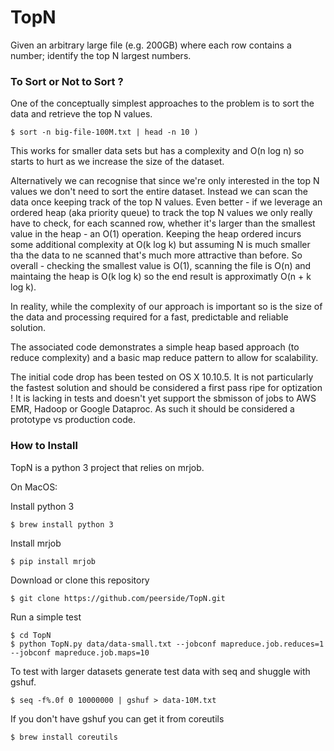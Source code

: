 # TopN
Given an arbitrary large file (e.g. 200GB) where each row contains a number; identify the top N largest numbers.

### To Sort or Not to Sort ?
One of the conceptually simplest approaches to the problem is to sort the data and retrieve the top N values.
```
$ sort -n big-file-100M.txt | head -n 10 )
```
This works for smaller data sets but has a complexity and O(n log n) so starts to hurt as we increase the size of the dataset.

Alternatively we can recognise that since we're only interested in the top N values we don't need to sort the entire dataset. Instead we can scan the data once keeping track of the top N values. Even better - if we leverage an ordered heap (aka priority queue) to track the top N values we only really have to check, for each scanned row, whether it's larger than the smallest value in the heap - an O(1) operation. Keeping the heap ordered incurs some additional complexity at O(k log k) but assuming N is much smaller tha the data to ne scanned that's much more attractive than before. So overall - checking the smallest value is O(1), scanning the file is O(n) and maintaing the heap is O(k log k) so the end result is approximatly O(n + k log k).

In reality, while the complexity of our approach is important so is the size of the data and processing required for a fast, predictable and reliable solution.

The associated code demonstrates a simple heap based approach (to reduce complexity) and a basic map reduce pattern to allow for scalability. 

The initial code drop has been tested on OS X 10.10.5. It is not particularly the fastest solution and should be considered a first pass ripe for optization ! It is lacking in tests and doesn't yet support the sbmisson of jobs to AWS EMR, Hadoop or Google Dataproc. As such it should be considered a prototype vs production code.


### How to Install
TopN is a python 3 project that relies on mrjob. 

On MacOS:

Install python 3
```
$ brew install python 3
```

Install mrjob
```
$ pip install mrjob
```
Download or clone this repository
```
$ git clone https://github.com/peerside/TopN.git
```

Run a simple test
```
$ cd TopN
$ python TopN.py data/data-small.txt --jobconf mapreduce.job.reduces=1 --jobconf mapreduce.job.maps=10
```

To test with larger datasets generate test data with seq and shuggle with gshuf.  
```
$ seq -f%.0f 0 10000000 | gshuf > data-10M.txt
```
If you don't have gshuf you can get it from coreutils
```
$ brew install coreutils
```

